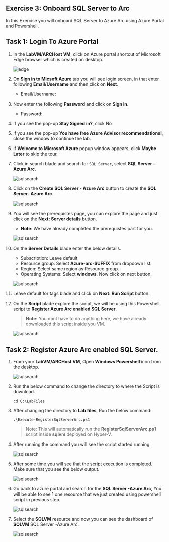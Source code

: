 ## Exercise 3: Onboard SQL Server to Arc
In this Exercise you will onboard SQL Server to Azure Arc using Azure Portal and Powershell.

## Task 1: Login To Azure Portal

1. In the **LabVM/ARCHost VM**, click on Azure portal shortcut of Microsoft Edge browser which is created on desktop.
  
    ![](.././media/0.png "edge")
   
1. On **Sign in to Micsoft Azure** tab you will see login screen, in that enter following **Email/Username** and then click on **Next**. 
   * Email/Username: <inject key="AzureAdUserEmail"></inject>
   
1. Now enter the following **Password** and click on **Sign in**.
   * Password: <inject key="AzureAdUserPassword"></inject>
   
1. If you see the pop-up **Stay Signed in?**, click No

1. If you see the pop-up **You have free Azure Advisor recommendations!**, close the window to continue the lab.

1. If **Welcome to Microsoft Azure** popup window appears, click **Maybe Later** to skip the tour.
      
1. Click in search blade and search for ```SQL Server```, select **SQL Server - Azure Arc**.
 
    ![](.././media/sqlserver.png "sqlsearch")
   
1. Click on the **Create SQL Server - Azure Arc** button to create the **SQL Server- Azure Arc**. 
 
    ![](.././media/createsql.png "sqlsearch")
   
1. You will see the prerequistes page, you can explore the page and just click on the **Next: Server details** button.
    
    - **Note**: We have already completed the prerequistes part for you. 
    
    ![](.././media/presql.png "sqlsearch")
   
1. On the **Server Details** blade enter the below details.
 
    - Subscription: Leave default
    - Resource group: Select **Azure-arc-SUFFIX** from dropdown list.
    - Region: Select same region as Resource group.
    - Operating Systems: Select **windows**.
      Now click on next button.
   
    ![](.././media/detailssql.png "sqlsearch")
   
1. Leave default for tags blade and click on **Next: Run Script** button.
 
1. On the **Script** blade explore the script, we will be using this Powershell script to **Register Azure Arc enabled SQL Server**.
 
     > **Note:** You dont have to do anything here, we have already downloaded this script inside you VM.
    
    ![](.././media/runsql.png "sqlsearch")
     
## Task 2: Register Azure Arc enabled SQL Server.

1. From your **LabVM/ARCHost VM**, Open **Windows Powershell** icon from the desktop.
 
    ![](.././media/powershell.png "sqlsearch")
  
1. Run the below command to change the directory to where the Script is download.
 
     ``` cd C:\LabFiles ```
     
1. After changing the directory to **Lab files**, Run the below command:

     ``` .\Execute-RegisterSqlServerArc.ps1 ```
     
    > Note: This will automatically run the **RegisterSqlServerArc.ps1** script inside **sqlvm** deployed on Hyper-V.

1. After running the command you will see the script started running.

    ![](.././media/run.png "sqlsearch")
  
1. After some time you will see that the script execution is completed. Make sure that you see the below output.

    ![](.././media/completed.png "sqlsearch")
  
1. Go back to azure portal and search for the **SQL Server -Azure Arc**, You will be able to see 1 one resource that we just created using powershell script in previous step.

    ![](.././media/sqlvm.png "sqlsearch")
  
 1. Select the **SQLVM** resource and now you can see the dashboard of **SQLVM** SQL Server -Azure Arc.

    ![](.././media/dashsql.png "sqlsearch")
 
